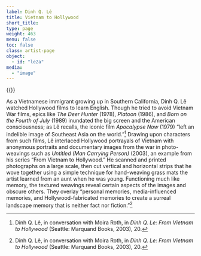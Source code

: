 ```yaml
---
label: Dinh Q. Lê
title: Vietnam to Hollywood
short_title:
type: page
weight: 463
menu: false
toc: false
class: artist-page
object:
  - id: "le2a"
media:
  - "image"
---
```

{{<q-figure id="le2a">}}

As a Vietnamese immigrant growing up in Southern California, Dinh Q. Lê watched Hollywood films to learn English. Though he tried to avoid Vietnam War films, epics like *The Deer Hunter* (1978), *Platoon* (1986), and *Born on the Fourth of July* (1989) inundated the big screen and the American consciousness; as Lê recalls, the iconic film *Apocalypse Now* (1979) “left an indelible image of Southeast Asia on the world.”[^1] Drawing upon characters from such films, Lê interlaced Hollywood portrayals of Vietnam with anonymous portraits and documentary images from the war in photo-weavings such as *Untitled (Man Carrying Person)* (2003), an example from his series “From Vietnam to Hollywood.” He scanned and printed photographs on a large scale, then cut vertical and horizontal strips that he wove together using a simple technique for hand-weaving grass mats the artist learned from an aunt when he was young. Functioning much like memory, the textured weavings reveal certain aspects of the images and obscure others. They overlay “personal memories, media-influenced memories, and Hollywood-fabricated memories to create a surreal landscape memory that is neither fact nor fiction.”[^2]

[^1]: Dinh Q. Lê, in conversation with Moira Roth, in *Dinh Q. Le: From Vietnam to Hollywood* (Seattle: Marquand Books, 2003), 20.

[^2]: Dinh Q. Lê, in conversation with Moira Roth, in *Dinh Q. Le: From Vietnam to Hollywood* (Seattle: Marquand Books, 2003), 20.

